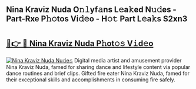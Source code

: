 ## Nina Kraviz Nuda O𝚗𝚕yf𝚊ns L𝚎a𝚔ed N𝚞𝚍es - Part-Rxe P𝚑𝚘tos Vi𝚍𝚎o - H𝚘𝚝 Part L𝚎a𝚔s S2xn3

# <h2><a href="http://kfd8g6t.oniu.top/?m=Nina+Kraviz+Nuda">🔗👉 🔴 Nina Kraviz Nuda P𝚑ot𝚘𝚜 V𝚒d𝚎o</a></h2>

[![Nina Kraviz Nuda Nu𝚍e𝚜](https://i.imgur.com/0qMVB7G.gif)](http://kfd8g6t.oniu.top/?m=Nina+Kraviz+Nuda)
Digital media artist and amusement provider Nina Kraviz Nuda, famed for sharing dance and lifestyle content via popular dance routines and brief clips. Gifted fire eater Nina Kraviz Nuda, famed for their exceptional skills and accomplishments in consuming fire safely.  

